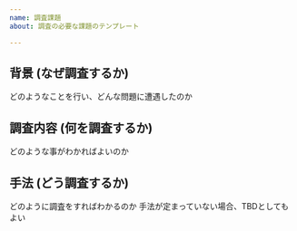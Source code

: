 ```yaml
---
name: 調査課題
about: 調査の必要な課題のテンプレート

---
```


## 背景 (なぜ調査するか)

どのようなことを行い、どんな問題に遭遇したのか

## 調査内容 (何を調査するか)

どのような事がわかればよいのか

## 手法 (どう調査するか)

どのように調査をすればわかるのか
手法が定まっていない場合、TBDとしてもよい
